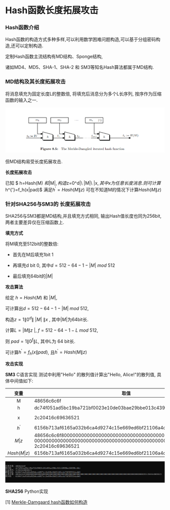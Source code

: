 # Hash函数长度拓展攻击

### Hash函数介绍

Hash函数的构造方式多种多样,可以利用数学困难问题构造,可以基于分组密码构造,还可以定制构造.

定制Hash函数主流结构有MD结构、Sponge结构,

诸如MD4、MD5、SHA-1、SHA-2 和 SM3等知名Hash算法都属于MD结构.

### MD结构及其长度拓展攻击

将消息填充为固定长度L的整数倍, 将填充后消息分为多个L长序列, 按序作为压缩函数的输入之一.

<img title="" src=".\\picture\\MD.png" alt="MD结构" style="zoom:80%;">

但MD结构易受长度拓展攻击.



**长度拓展攻击**

已知 $ h=Hash(M) $和$|M|$,   
构造$z=0^d\|\ |M|\ \|x$, 其中x为任意长度消息.  
则可计算$h^{'}=f_h(x\|pad)$ 满足$h^{'}=Hash(M\|z)$
可在不知道M的情况下计算$Hash(M\|z)$



### 针对SHA256与SM3的 长度拓展攻击

SHA256与SM3都是MD结构,并且填充方式相同, 输出Hash值长度也同为256bit, 两者主要差异仅在压缩函数上.

**填充方式**

将M填充至512bit的整数倍: 

- 首先在M后填充1bit 1

- 再填充d bit 0, 其中$d=512-64-1-|M|\ mod\ 512$

- 最后填充64bit的$|M|$

**攻击算法**

给定 $h=Hash(M)$ 和 $|M|$,

可计算出$d=512-64-1-|M| \ mod\ 512$,

构造$z=1\|0^d\| \ |M|\ \|x$ ,  其中$|M|$为64bit长.



计算$L=|M\|z\ |$,  $f=512-64-1-L \ mod\ 512$, 

则 $pad=1\|0^{f}\|L$, 其中L为 64 bit长.

可计算$h^{'}=f_h(x\|pad)$,  且$h^{'}=Hash(M\|z)$



**攻击实现**

**SM3**
C语言实现
测试中利用"Hello" 的散列值计算出"Hello, Alice!"的散列值, 具体中间值如下:

| 变量           | 取值                                                                                                                                                           | 字符串        |
|:------------:| ------------------------------------------------------------------------------------------------------------------------------------------------------------ | ---------- |
| M            | 48656c6c6f                                                                                                                                                   | "Hello"    |
| h            | dc74f051ad5bc19ba721bf0023e10de03bae29bbe013c43988bae55828bcebb                                                                                              |            |
| x            | 2c20416c69636521                                                                                                                                             | ", Alice!" |
| $h^{'}$      | 6156b713af6165a032b6ca4d9274c15e669ed6bf21106a4da73f5878334aab8d                                                                                             |            |
| $M\|z$       | 48656c6c6f800000000000000000000000000000000000000000000000000000 <br> 0000000000000000000000000000000000000000000000000000000000000028 <br> 2c20416c69636521 |            |
| $Hash(M\|z)$ | 6156b713af6165a032b6ca4d9274c15e669ed6bf21106a4da73f5878334aab8d                                                                                             |            |



![长度拓展攻击](.\\picture\\lenExtendAttack.png)



**SHA256**
Python实现











[1] [Merkle-Damgaard hash函数如何构造](https://www.cnblogs.com/zhuowangy2k/p/12245508.html)




